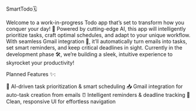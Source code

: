 SmartTodo🗓️


Welcome to a work-in-progress Todo app that’s set to transform how you conquer your day! 🌟 Powered by cutting-edge AI, this app will intelligently prioritize tasks, craft optimal schedules, and adapt to your unique workflow. With seamless Gmail integration 📧, it’ll automatically turn emails into tasks, set smart reminders, and keep critical deadlines in sight. Currently in the development phase 🛠️, we’re building a sleek, intuitive experience to skyrocket your productivity!

Planned Features ✨:

🧠 AI-driven task prioritization & smart scheduling
📥 Gmail integration for auto-task creation from emails
⏰ Intelligent reminders & deadline tracking
🎨 Clean, responsive UI for effortless navigation